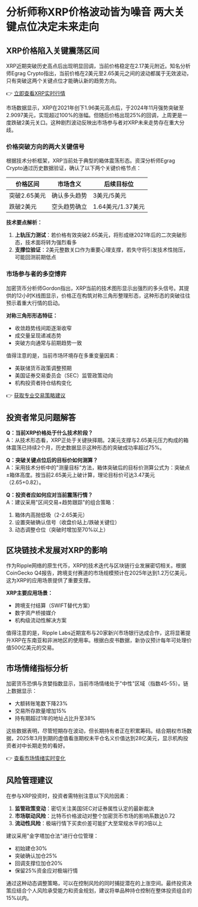 # 分析师称XRP价格波动皆为噪音 两大关键点位决定未来走向

## XRP价格陷入关键震荡区间

XRP近期突破历史高点后出现明显回调，当前价格稳定在2.17美元附近。知名分析师Egrag Crypto指出，当前价格在2美元至2.65美元之间的波动都属于无效波动，只有突破这两个关键点位才能确认新的趋势方向。

👉 [立即查看XRP实时行情](https://bit.ly/okx_welcome)

市场数据显示，XRP在2021年创下1.96美元高点后，于2024年11月强势突破至2.9097美元，实现超过100%的涨幅。但随后价格出现25%的回调，上周更是一度跌破2美元关口。这种剧烈波动反映出市场参与者对XRP未来走势存在重大分歧。

### 价格突破方向的两大关键信号

根据技术分析框架，XRP当前处于典型的箱体震荡形态。资深分析师Egrag Crypto通过历史数据验证，确认了以下两个关键价格节点：

| 价格区间   | 市场含义                     | 后续目标位       |
|------------|------------------------------|------------------|
| 突破2.65美元 | 确认多头趋势                 | 3美元/5美元      |
| 跌破2美元   | 空头趋势确立                 | 1.64美元/1.37美元|

**技术要点解析：**
1. **上轨压力测试**：若价格有效突破2.65美元，将形成继2021年后的二次突破形态，技术面将转为强烈看多
2. **支撑位验证**：2美元整数关口作为重要心理支撑，若失守将引发技术性抛压，可能回测前期低点

### 市场参与者的多空博弈

加密货币分析师Gordon指出，XRP当前的技术图形显示出强烈的多头信号。其提供的12小时K线图显示，价格正在构筑对称三角形整理形态，这种形态的突破往往预示着重大行情的启动。

**对称三角形形态特征：**
- 收敛趋势线间距逐渐收窄
- 成交量呈现递减态势
- 突破方向通常与前期趋势一致

值得注意的是，当前市场环境存在多重变量因素：
- 美联储货币政策调整预期
- 美国证券交易委员会（SEC）监管政策动向
- 机构投资者持仓结构变化

👉 [获取专业交易策略建议](https://bit.ly/okx_welcome)

## 投资者常见问题解答

**Q：当前XRP价格处于什么技术阶段？**  
A：从技术形态看，XRP正处于关键抉择期。2美元支撑与2.65美元压力构成的箱体震荡已持续2个月，历史数据显示这种形态的突破成功率超过75%。

**Q：突破关键点位后的目标价如何测算？**  
A：采用技术分析中的"测量目标"方法，箱体突破后的目标价测算公式为：突破点±箱体高度。按当前2.65美元上破计算，理论目标价可达3.47美元（2.65+0.82）。

**Q：投资者应如何应对当前震荡行情？**  
A：建议采用"区间交易+趋势跟踪"的组合策略：
1. 箱体内高抛低吸（2-2.65美元）
2. 设置突破确认信号（收盘价站上/跌破关键位）
3. 动态调整仓位（突破时增加至70%以上）

## 区块链技术发展对XRP的影响

作为Ripple网络的原生代币，XRP的技术迭代与区块链行业发展密切相关。根据CoinGecko Q4报告，跨境支付赛道的市场规模预计在2025年达到1.2万亿美元，这为XRP的应用场景提供了重要支撑。

**XRP主要应用场景：**
- 跨境支付结算（SWIFT替代方案）
- 数字资产桥接媒介
- 机构级流动性解决方案

值得注意的是，Ripple Labs近期宣布与20家新兴市场银行达成合作，这将显著提升XRP在东南亚和非洲地区的使用率。根据白皮书数据，新协议预计每年可处理价值500亿美元的交易。

## 市场情绪指标分析

加密货币恐惧与贪婪指数显示，当前市场情绪处于"中性"区域（指数45-55）。链上数据显示：
- 大额转账笔数下降23%
- 交易所存款量增加15%
- 持有期超过1年的地址占比升至38%

这些数据表明，尽管短期存在波动，但长期持有者正在积累筹码。结合期权市场数据，2025年3月到期的虚值看涨期权未平仓名义价值达到28亿美元，显示机构投资者对中长期走势的看好。

👉 [查看市场情绪实时变化](https://bit.ly/okx_welcome)

## 风险管理建议

在参与XRP投资时，投资者需特别注意以下风险因素：
1. **监管政策变动**：密切关注美国SEC对证券属性认定的最新裁决
2. **市场联动风险**：比特币价格波动对整个加密货币市场的影响系数达0.72
3. **流动性风险**：极端行情下买卖价差可能扩大至常规水平的3倍以上

建议采用"金字塔加仓法"进行仓位管理：
- 初始建仓30%
- 突破确认加仓25%
- 回调支撑位加仓20%
- 保留25%资金应对极端行情

通过这种动态调整策略，可以在控制风险的同时捕捉潜在的上涨空间。最终投资决策应结合个人风险承受能力和资金规划，建议将单品种持仓控制在整体投资组合的15%以内。
